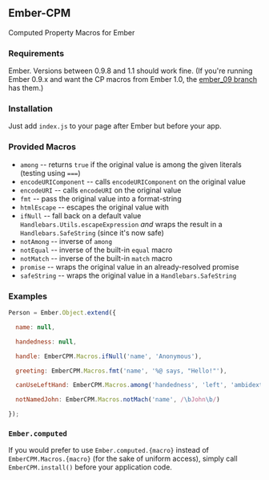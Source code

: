 ## Ember-CPM

Computed Property Macros for Ember

### Requirements

Ember. Versions between 0.9.8 and 1.1 should work fine.
(If you're running Ember 0.9.x and want the CP macros from Ember 1.0, the
[ember_09 branch](https://github.com/jamesarosen/ember-cpm/tree/ember_09)
has them.)

### Installation

Just add `index.js` to your page after Ember but before your app.

### Provided Macros

 * `among` -- returns `true` if the original value is among the given literals
   (testing using `===`)
 * `encodeURIComponent` -- calls `encodeURIComponent` on the original value
 * `encodeURI` -- calls `encodeURI` on the original value
 * `fmt` -- pass the original value into a format-string
 * `htmlEscape` -- escapes the original value with
 * `ifNull` -- fall back on a default value
   `Handlebars.Utils.escapeExpression` *and* wraps the result in a
   `Handlebars.SafeString` (since it's now safe)
 * `notAmong` -- inverse of `among`
 * `notEqual` -- inverse of the built-in `equal` macro
 * `notMatch` -- inverse of the built-in `match` macro
 * `promise` -- wraps the original value in an already-resolved promise
 * `safeString` -- wraps the original value in a `Handlebars.SafeString`

### Examples

```javascript
Person = Ember.Object.extend({

  name: null,

  handedness: null,

  handle: EmberCPM.Macros.ifNull('name', 'Anonymous'),

  greeting: EmberCPM.Macros.fmt('name', '%@ says, "Hello!"'),

  canUseLeftHand: EmberCPM.Macros.among('handedness', 'left', 'ambidextrous'),

  notNamedJohn: EmberCPM.Macros.notMach('name', /\bJohn\b/)

});
```
### `Ember.computed`

If you would prefer to use `Ember.computed.{macro}` instead of
`EmberCPM.Macros.{macro}` (for the sake of uniform access), simply call
`EmberCPM.install()` before your application code.
